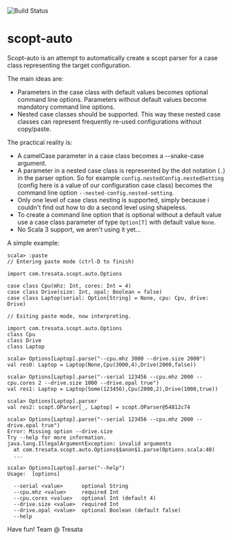 ![Build Status](https://github.com/tresata/scopt-auto/actions/workflows/ci.yml/badge.svg)

# scopt-auto
Scopt-auto is an attempt to automatically create a scopt parser for a case class representing the target configuration.

The main ideas are:
* Parameters in the case class with default values becomes optional command line options. Parameters without default values become mandatory command line options.
* Nested case classes should be supported. This way these nested case classes can represent frequently re-used configurations without copy/paste.

The practical reality is:
* A camelCase parameter in a case class becomes a --snake-case argument. 
* A parameter in a nested case class is represented by the dot notation (`.`) in the parser option. So for example `config.nestedConfig.nestedSetting` (config here is a value of our configuration case class) becomes the command line option `--nested-config.nested-setting`.
* Only one level of case class nesting is supported, simply because i couldn't find out how to do a second level using shapeless.
* To create a command line option that is optional without a default value use a case class parameter of type `Option[T]` with default value `None`.
* No Scala 3 support, we aren't using it yet...

A simple example:
```
scala> :paste
// Entering paste mode (ctrl-D to finish)

import com.tresata.scopt.auto.Options

case class Cpu(mhz: Int, cores: Int = 4)
case class Drive(size: Int, opal: Boolean = false)
case class Laptop(serial: Option[String] = None, cpu: Cpu, drive: Drive)

// Exiting paste mode, now interpreting.

import com.tresata.scopt.auto.Options
class Cpu
class Drive
class Laptop

scala> Options[Laptop].parse("--cpu.mhz 3000 --drive.size 2000")
val res0: Laptop = Laptop(None,Cpu(3000,4),Drive(2000,false))

scala> Options[Laptop].parse("--serial 123456 --cpu.mhz 2000 --cpu.cores 2 --drive.size 1000 --drive.opal true")
val res1: Laptop = Laptop(Some(123456),Cpu(2000,2),Drive(1000,true))

scala> Options[Laptop].parser
val res2: scopt.OParser[_, Laptop] = scopt.OParser@54812c74

scala> Options[Laptop].parse("--serial 123456 --cpu.mhz 2000 --drive.opal true")
Error: Missing option --drive.size
Try --help for more information.
java.lang.IllegalArgumentException: invalid arguments
  at com.tresata.scopt.auto.Options$$anon$1.parse(Options.scala:40)
  ...

scala> Options[Laptop].parse("--help")
Usage:  [options]

  --serial <value>      optional String
  --cpu.mhz <value>     required Int
  --cpu.cores <value>   optional Int (default 4)
  --drive.size <value>  required Int
  --drive.opal <value>  optional Boolean (default false)
  --help
```

Have fun!
Team @ Tresata
